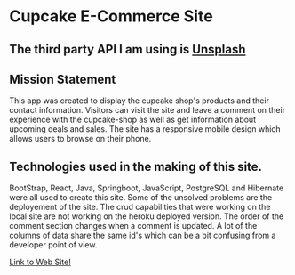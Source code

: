 # Cupcake E-Commerce Site

## The third party API I am using is [Unsplash](https://unsplash.com/documentation.)

## Mission Statement 
This app was created to display the cupcake shop's products and their contact information. 
Visitors can visit the site and leave a comment on their experience with the cupcake-shop as
well as get information about upcoming deals and sales. The site has a responsive mobile design 
which allows users to browse on their phone.

## Technologies used in the making of this site.
BootStrap, React, Java, Springboot, JavaScript, PostgreSQL and Hibernate were all used to create this site.
Some of the unsolved problems are the deployement of the site. The crud capabilities that were working
on the local site are not working on the heroku deployed version. The order of the comment section changes when a comment is updated.
A lot of the columns of data share the same id's which can be a bit confusing from a developer point of view.

[Link to Web Site!](https://cupcake-frontend.herokuapp.com/)
